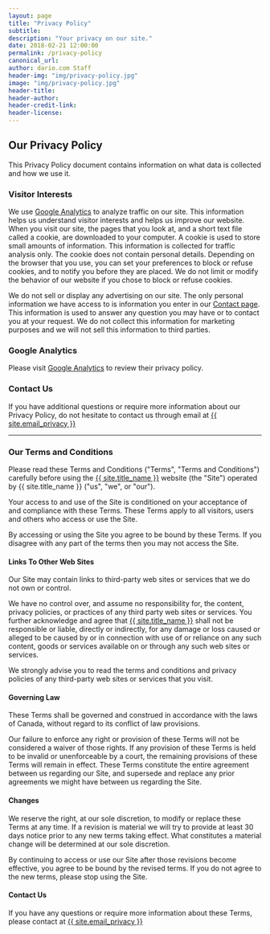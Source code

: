 ```yaml
---
layout: page
title: "Privacy Policy"
subtitle:
description: "Your privacy on our site."
date: 2018-02-21 12:00:00
permalink: /privacy-policy
canonical_url:
author: dario.com Staff
header-img: "img/privacy-policy.jpg"
image: "img/privacy-policy.jpg"
header-title:
header-author:
header-credit-link:
header-license:
---
```


<h2>Our Privacy Policy</h2>

<p>This Privacy Policy document contains information on what data is
   collected and how we use it.</p>

<h3>Visitor Interests</h3>

<p>We use <a href="https://www.google.com/policies/privacy/partners/">Google Analytics</a> to analyze traffic on our site. This information helps us understand visitor interests and helps us improve our website. When you visit our site, the pages that you look at, and a short text file called a cookie, are downloaded to your computer. A cookie is used to store small amounts of information. This information is collected for traffic analysis only. The cookie does not contain personal details. Depending on the browser that you use, you can set your preferences to block or refuse cookies, and to notify you before they are placed. We do not limit or modify the behavior of our website if you chose to block or refuse cookies.</p>

<p>We do not sell or display any advertising on our site. The only personal information we have access to is information you enter in our <a href="{{ site.email }}">Contact page</a>. This information is used to answer any question you may have or to contact you at your request. We do not collect this information for marketing purposes and we will not sell this information to third parties.</p>

<h3>Google Analytics</h3>
<p>Please visit <a href="https://www.google.com/policies/privacy/partners/">Google Analytics</a> to review their privacy policy.</p>

<h3>Contact Us</h3>
<p>If you have additional questions or require more information about our Privacy Policy, do not hesitate to contact us through email at <a href="mailto:{{ site.email_privacy }}">{{ site.email_privacy }}</a></p>

<hr>

<h3><a id="TaC">Our Terms and Conditions</a></h3>
<p>Please read these Terms and Conditions ("Terms", "Terms and Conditions") carefully before using the <a href="{{ site.url }}">{{ site.title_name }}</a> website (the "Site") operated by {{ site.title_name }} ("us", "we", or "our").</p>
<p>Your access to and use of the Site is conditioned on your acceptance of and compliance with these Terms. These Terms apply to all visitors, users and others who access or use the Site.</p>
<p>By accessing or using the Site you agree to be bound by these Terms. If you disagree with any part of the terms then you may not access the Site.</p>

<h4>Links To Other Web Sites</h4>
<p>Our Site may contain links to third-party web sites or services that we do not own or control.</p>
<p>We have no control over, and assume no responsibility for, the content, privacy policies, or practices of any third party web sites or services. You further acknowledge and agree that <a href="{{ site.url }}">{{ site.title_name }}</a> shall not be responsible or liable, directly or indirectly, for any damage or loss caused or alleged to be caused by or in connection with use of or reliance on any such content, goods or services available on or through any such web sites or services.</p>
<p>We strongly advise you to read the terms and conditions and privacy policies of any third-party web sites or services that you visit.</p>

<h4>Governing Law</h4>
<p>These Terms shall be governed and construed in accordance with the laws of Canada, without regard to its conflict of law provisions.</p>
<p>Our failure to enforce any right or provision of these Terms will not be considered a waiver of those rights. If any provision of these Terms is held to be invalid or unenforceable by a court, the remaining provisions of these Terms will remain in effect. These Terms constitute the entire agreement between us regarding our Site, and supersede and replace any prior agreements we might have between us regarding the Site.</p>

<h4>Changes</h4>
<p>We reserve the right, at our sole discretion, to modify or replace these Terms at any time. If a revision is material we will try to provide at least 30 days notice prior to any new terms taking effect. What constitutes a material change will be determined at our sole discretion.</p>
<p>By continuing to access or use our Site after those revisions become effective, you agree to be bound by the revised terms. If you do not agree to the new terms, please stop using the Site.

<h4>Contact Us</h4>
<p>If you have any questions or require more information about these Terms, please contact at <a href="mailto:{{ site.email_privacy }}">{{ site.email_privacy }}</a></p>
